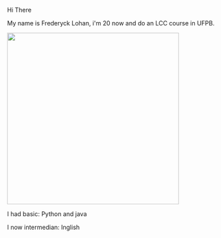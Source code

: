 Hi There

My name is Frederyck Lohan, i'm 20 now and do an LCC course in UFPB.                   

<img src="https://i.pinimg.com/originals/c4/1e/30/c41e304c90f23e849be92efcfe096b9e.gif" width="400" />


I had basic:
Python and java                

I now intermedian:
Inglish
